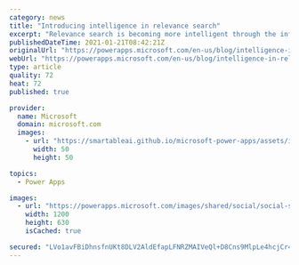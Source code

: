 ```yaml
---
category: news
title: "Introducing intelligence in relevance search"
excerpt: "Relevance search is becoming more intelligent through the infusion of machine learning. Learn more about the capabilities being introduced today."
publishedDateTime: 2021-01-21T08:42:21Z
originalUrl: "https://powerapps.microsoft.com/en-us/blog/intelligence-in-relevance-search/"
webUrl: "https://powerapps.microsoft.com/en-us/blog/intelligence-in-relevance-search/"
type: article
quality: 72
heat: 72
published: true

provider:
  name: Microsoft
  domain: microsoft.com
  images:
    - url: "https://smartableai.github.io/microsoft-power-apps/assets/images/organizations/microsoft.com-50x50.jpg"
      width: 50
      height: 50

topics:
  - Power Apps

images:
  - url: "https://powerapps.microsoft.com/images/shared/social/social-share-post-ignite.png"
    width: 1200
    height: 630
    isCached: true

secured: "LVo1avFBiDhnsfnUKt8DLV2AldEfapLFNRZMAIVeQl+D8Cns9MlpLe4hcjCr4YPZD4G+oMDYc39Lx2XUn6QfA/k87yH5G1aYJCSFdwvdgnb/nurRsyK2WdQqaIB/6XSr6/h0HKIWgInrADqJdnK7qXS9Qf4LZ4RXE8jX7s0mHs+hhHOBWx3ADsUsk4lKnAxM6hJZmviVVyGwfTqCfWU3lSW+5OmuGIMUV3x7pFckaDTQMfZYLEf104sCqW9S/8Yj0XnrbXz//6Gf1+3YOCov8SEHqRUyBgmVva14IgipCOkYcf7XLMgEGPiDjkvFnluzEioVNZ0adzec3/dBRbP2IuVJR8odDjGF9JCc+Bz65Zo=;SPfmMZQK/wL13OzNkQ3G3A=="
---
```


